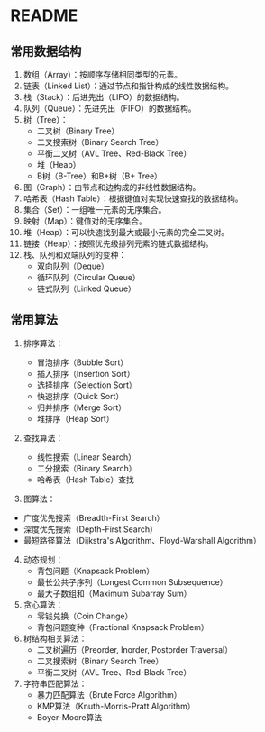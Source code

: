 # README

## 常用数据结构

1. 数组（Array）：按顺序存储相同类型的元素。
2. 链表（Linked List）：通过节点和指针构成的线性数据结构。
3. 栈（Stack）：后进先出（LIFO）的数据结构。
4. 队列（Queue）：先进先出（FIFO）的数据结构。
5. 树（Tree）：
   - 二叉树（Binary Tree）
   - 二叉搜索树（Binary Search Tree）
   - 平衡二叉树（AVL Tree、Red-Black Tree）
   - 堆（Heap）
   - B树（B-Tree）和B+树（B+ Tree）
6. 图（Graph）：由节点和边构成的非线性数据结构。
7. 哈希表（Hash Table）：根据键值对实现快速查找的数据结构。
8. 集合（Set）：一组唯一元素的无序集合。
9. 映射（Map）：键值对的无序集合。
10. 堆（Heap）：可以快速找到最大或最小元素的完全二叉树。
11. 链接（Heap）：按照优先级排列元素的链式数据结构。
12. 栈、队列和双端队列的变种：
    - 双向队列（Deque）
    - 循环队列（Circular Queue）
    - 链式队列（Linked Queue）

## 常用算法

1. 排序算法： 
   - 冒泡排序（Bubble Sort）
   - 插入排序（Insertion Sort）
   - 选择排序（Selection Sort）
   - 快速排序（Quick Sort）
   - 归并排序（Merge Sort）
   - 堆排序（Heap Sort）

2. 查找算法：
     -  线性搜索（Linear Search）
     - 二分搜索（Binary Search）
     - 哈希表（Hash Table）查找
3.  图算法：
   - 广度优先搜索（Breadth-First Search）
   - 深度优先搜索（Depth-First Search）
   - 最短路径算法（Dijkstra's Algorithm、Floyd-Warshall Algorithm）

4. 动态规划：
   - 背包问题（Knapsack Problem）
   - 最长公共子序列（Longest Common Subsequence）
   - 最大子数组和（Maximum Subarray Sum）
5. 贪心算法：
   - 零钱兑换（Coin Change）
   - 背包问题变种（Fractional Knapsack Problem）
6. 树结构相关算法：
   - 二叉树遍历（Preorder, Inorder, Postorder Traversal）
   - 二叉搜索树（Binary Search Tree）
   - 平衡二叉树（AVL Tree、Red-Black Tree）
7. 字符串匹配算法：
   - 暴力匹配算法（Brute Force Algorithm）
   - KMP算法（Knuth-Morris-Pratt Algorithm）
   - Boyer-Moore算法

